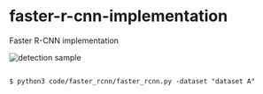 # faster-r-cnn-implementation
Faster R-CNN implementation

![detection sample](https://github.com/adrianxsalazar/faster-r-cnn-implementation/readme_images/detections_sample.png)
```

$ python3 code/faster_rcnn/faster_rcnn.py -dataset "dataset A"

```
